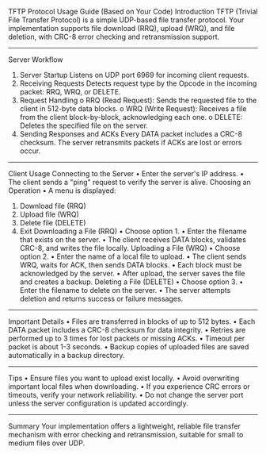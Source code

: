 TFTP Protocol Usage Guide (Based on Your Code)
Introduction
TFTP (Trivial File Transfer Protocol) is a simple UDP-based file transfer protocol. Your implementation supports file download (RRQ), upload (WRQ), and file deletion, with CRC-8 error checking and retransmission support.
________________________________________
Server Workflow
1.	Server Startup
Listens on UDP port 6969 for incoming client requests.
2.	Receiving Requests
Detects request type by the Opcode in the incoming packet: RRQ, WRQ, or DELETE.
3.	Request Handling
o	RRQ (Read Request): Sends the requested file to the client in 512-byte data blocks.
o	WRQ (Write Request): Receives a file from the client block-by-block, acknowledging each one.
o	DELETE: Deletes the specified file on the server.
4.	Sending Responses and ACKs
Every DATA packet includes a CRC-8 checksum. The server retransmits packets if ACKs are lost or errors occur.
________________________________________
Client Usage
Connecting to the Server
•	Enter the server's IP address.
•	The client sends a "ping" request to verify the server is alive.
Choosing an Operation
•	A menu is displayed:
1.	Download file (RRQ)
2.	Upload file (WRQ)
3.	Delete file (DELETE)
4.	Exit
Downloading a File (RRQ)
•	Choose option 1.
•	Enter the filename that exists on the server.
•	The client receives DATA blocks, validates CRC-8, and writes the file locally.
Uploading a File (WRQ)
•	Choose option 2.
•	Enter the name of a local file to upload.
•	The client sends WRQ, waits for ACK, then sends DATA blocks.
•	Each block must be acknowledged by the server.
•	After upload, the server saves the file and creates a backup.
Deleting a File (DELETE)
•	Choose option 3.
•	Enter the filename to delete on the server.
•	The server attempts deletion and returns success or failure messages.
________________________________________
Important Details
•	Files are transferred in blocks of up to 512 bytes.
•	Each DATA packet includes a CRC-8 checksum for data integrity.
•	Retries are performed up to 3 times for lost packets or missing ACKs.
•	Timeout per packet is about 1-3 seconds.
•	Backup copies of uploaded files are saved automatically in a backup directory.
________________________________________
Tips
•	Ensure files you want to upload exist locally.
•	Avoid overwriting important local files when downloading.
•	If you experience CRC errors or timeouts, verify your network reliability.
•	Do not change the server port unless the server configuration is updated accordingly.
________________________________________
Summary
Your implementation offers a lightweight, reliable file transfer mechanism with error checking and retransmission, suitable for small to medium files over UDP.

